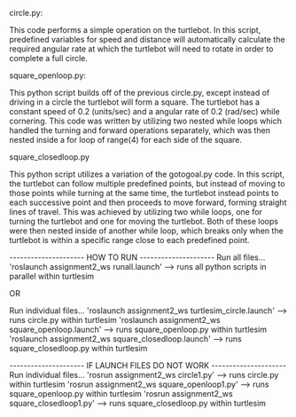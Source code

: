 circle.py:
	
This code performs a simple operation on the turtlebot. In this script, predefined variables for speed and distance will automatically calculate the required angular rate at which the turtlebot will need to rotate in order to complete a full circle. 

square_openloop.py:

This python script builds off of the previous circle.py, except instead of driving in a circle the turtlebot will form a square. The turtlebot has a constant speed of 0.2 (units/sec) and a angular rate of 0.2 (rad/sec) while cornering. This code was written by utilizing two nested while loops which handled the turning and forward operations separately, which was then nested inside a for loop of range(4) for each side of the square. 

square_closedloop.py

This python script utilizes a variation of the gotogoal.py code. In this script, the turtlebot can follow multiple predefined points, but instead of moving to those points while turning at the same time, the turtlebot instead points to each successive point and then proceeds to move forward, forming straight lines of travel. This was achieved by utilizing two while loops, one for turning the turtlebot and one for moving the turtlebot. Both of these loops were then nested inside of another while loop, which breaks only when the turtlebot is within a specific range close to each predefined point. 

--------------------- HOW TO RUN ---------------------
Run all files...
'roslaunch assignment2_ws runall.launch' --> runs all python scripts in parallel within turtlesim

OR

Run individual files...
'roslaunch assignment2_ws turtlesim_circle.launch' --> runs circle.py within turtlesim
'roslaunch assignment2_ws square_openloop.launch' --> runs square_openloop.py within turtlesim
'roslaunch assignment2_ws square_closedloop.launch' --> runs square_closedloop.py within turtlesim

--------------------- IF LAUNCH FILES DO NOT WORK ---------------------
Run individual files...
'rosrun assignment2_ws circle1.py' --> runs circle.py within turtlesim
'rosrun assignment2_ws square_openloop1.py' --> runs square_openloop.py within turtlesim
'rosrun assignment2_ws square_closedloop1.py' --> runs square_closedloop.py within turtlesim